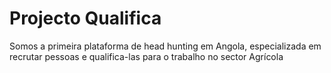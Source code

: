 # Projecto  Qualifica


Somos a primeira plataforma de head hunting em Angola, 
especializada em recrutar pessoas e qualifica-las para o trabalho no sector Agrícola
